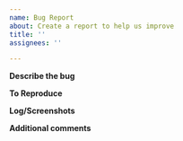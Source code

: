 ```yaml
---
name: Bug Report
about: Create a report to help us improve
title: ''
assignees: ''

---
```


<!--
We've collected some common issue solutions in https://docs.taichi-lang.org/docs/install. Make sure you've check them out first. Hopefully they could address your problem.
-->

**Describe the bug**
<!--
A clear and concise description of what the bug is, ideally within 20 words.
-->

**To Reproduce**
<!--
Please post a **minimal sample code** to reproduce the bug.
The developer team will put a higher priority on bugs that can be reproduced within 20 lines of code. If you want a prompt reply, please keep the sample code **short** and **representative**.

```py
# sample code here
```
-->

**Log/Screenshots**
<!--
Please post the **full log** of the program (instead of just a few lines around the error message, unless the log is > 1000 lines). This will help us diagnose what's happening. For example:
```
$ python my_sample_code.py
[GsTaichi] mode=release
[GsTaichi] version 0.6.29, llvm 10.0.0, commit b63f6663, linux, python 3.8.3
...
```
-->

**Additional comments**
<!--
If possible, please also consider attaching the output of command `ti diagnose`. This produces the detailed environment information and hopefully helps us diagnose faster.

If you have local commits (e.g. compile fixes before you reproduce the bug), please make sure you first make a PR to fix the build errors and then report the bug.
-->
